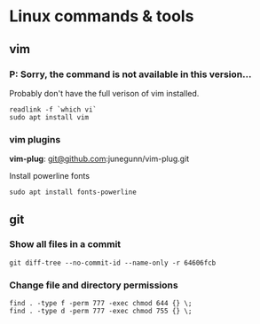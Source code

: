 # Linux commands & tools

## vim

### P: Sorry, the command is not available in this version...

Probably don't have the full verison of vim installed.

    readlink -f `which vi`
    sudo apt install vim

### vim plugins

**vim-plug**: git@github.com:junegunn/vim-plug.git

Install powerline fonts

    sudo apt install fonts-powerline

## git

### Show all files in a commit

    git diff-tree --no-commit-id --name-only -r 64606fcb

### Change file and directory permissions

    find . -type f -perm 777 -exec chmod 644 {} \;
    find . -type d -perm 777 -exec chmod 755 {} \;
